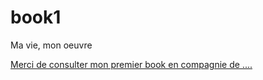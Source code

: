 # book1
Ma vie, mon oeuvre 


[Merci de consulter mon premier book en compagnie de ....](https://labalygeo.github.io/book1/)
